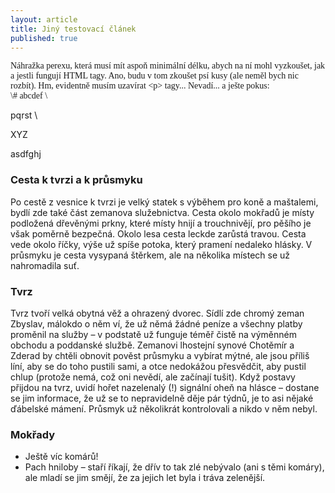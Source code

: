 ```yaml
---
layout: article
title: Jiný testovací článek
published: true
---
```


<p style="font-family: 'Times New Roman';">Náhražka perexu, která musí mít aspoň minimální délku, abych na ní mohl vyzkoušet, jak a jestli fungují HTML tagy. Ano, budu v tom zkoušet psí kusy (ale neměl bych nic rozbít). Hm, evidentně musím uzavírat &lt;p&gt; tagy... Nevadí... a ješte pokus:<br />
\# abcdef \</p> pqrst \<p> XYZ </p>

<div>asdfghj</div>

### Cesta k tvrzi a k průsmyku
Po cestě z vesnice k tvrzi je velký statek s výběhem pro koně a maštalemi, bydlí zde také část zemanova služebnictva.
Cesta okolo mokřadů je místy podložená dřevěnými prkny, které místy hnijí a trouchnivějí, pro pěšího je však poměrně bezpečná. Okolo lesa cesta leckde zarůstá travou.
Cesta vede okolo říčky, výše už spíše potoka, který pramení nedaleko hlásky.
V průsmyku je cesta vysypaná štěrkem, ale na několika místech se už nahromadila suť.

### Tvrz
Tvrz tvoří velká obytná věž a ohrazený dvorec.
Sídlí zde chromý zeman Zbyslav, málokdo o něm ví, že už němá žádné peníze a všechny platby proměnil na služby – v podstatě už funguje téměř čistě na výměnném obchodu a poddanské službě.
Zemanovi lhostejní synové Chotěmír a Zderad by chtěli obnovit pověst průsmyku a vybírat mýtné, ale jsou příliš líní, aby se do toho pustili sami, a otce nedokážou přesvědčit, aby pustil chlup (protože nemá, což oni nevědí, ale začínají tušit).
Když postavy přijdou na tvrz, uvidí hořet nazelenalý (!) signální oheň na hlásce – dostane se jim informace, že už se to nepravidelně děje pár týdnů, je to asi nějaké ďábelské mámení. Průsmyk už několikrát kontrolovali a nikdo v něm nebyl.

### Mokřady
- Ještě víc komárů!
- Pach hniloby – staří říkají, že dřív to tak zlé nebývalo (ani s těmi komáry), ale mladí se jim smějí, že za jejich let byla i tráva zelenější.
